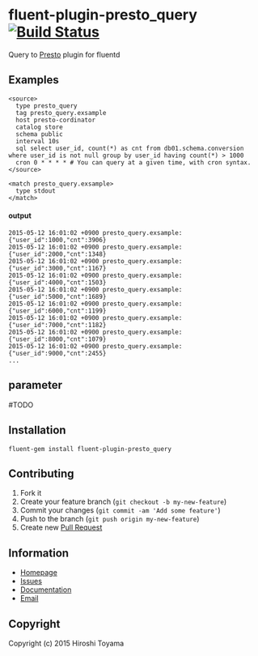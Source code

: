# fluent-plugin-presto_query [![Build Status](https://secure.travis-ci.org/toyama0919/fluent-plugin-presto_query.png?branch=master)](http://travis-ci.org/toyama0919/fluent-plugin-presto_query)

Query to [Presto](https://prestodb.io/) plugin for fluentd

## Examples
```
<source>
  type presto_query
  tag presto_query.exsample
  host presto-cordinator
  catalog store
  schema public
  interval 10s
  sql select user_id, count(*) as cnt from db01.schema.conversion where user_id is not null group by user_id having count(*) > 1000
  cron 0 * * * * # You can query at a given time, with cron syntax.
</source>

<match presto_query.exsample>
  type stdout
</match>
```

#### output
```
2015-05-12 16:01:02 +0900 presto_query.exsample: {"user_id":1000,"cnt":3906}
2015-05-12 16:01:02 +0900 presto_query.exsample: {"user_id":2000,"cnt":1348}
2015-05-12 16:01:02 +0900 presto_query.exsample: {"user_id":3000,"cnt":1167}
2015-05-12 16:01:02 +0900 presto_query.exsample: {"user_id":4000,"cnt":1503}
2015-05-12 16:01:02 +0900 presto_query.exsample: {"user_id":5000,"cnt":1689}
2015-05-12 16:01:02 +0900 presto_query.exsample: {"user_id":6000,"cnt":1199}
2015-05-12 16:01:02 +0900 presto_query.exsample: {"user_id":7000,"cnt":1182}
2015-05-12 16:01:02 +0900 presto_query.exsample: {"user_id":8000,"cnt":1079}
2015-05-12 16:01:02 +0900 presto_query.exsample: {"user_id":9000,"cnt":2455}
...
```

## parameter
#TODO

## Installation
```
fluent-gem install fluent-plugin-presto_query
```

## Contributing

1. Fork it
2. Create your feature branch (`git checkout -b my-new-feature`)
3. Commit your changes (`git commit -am 'Add some feature'`)
4. Push to the branch (`git push origin my-new-feature`)
5. Create new [Pull Request](../../pull/new/master)

## Information

* [Homepage](https://github.com/toyama0919/fluent-plugin-presto_query)
* [Issues](https://github.com/toyama0919/fluent-plugin-presto_query/issues)
* [Documentation](http://rubydoc.info/gems/fluent-plugin-presto_query/frames)
* [Email](mailto:toyama0919@gmail.com)

## Copyright

Copyright (c) 2015 Hiroshi Toyama

